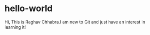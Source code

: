 # hello-world

Hi, This is Raghav Chhabra.I am new to Git and just have an interest in learning it!

